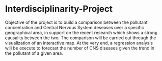 # Interdisciplinarity-Project
Objective of the project is to build a comparison between the pollutant concentration and Central Nervous System deseases over a specific geographical area, in support on the recent research which shows a strong causality between the two. The comparison will be carried out through the visualization of an interactive map. At the very end, a regression analysis will be execute to forecast the number of CNS diseases given the trend in the pollutant of a given area.
